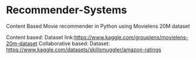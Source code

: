 # Recommender-Systems
Content Based Movie recommender in Python using Movielens 20M dataset


Content based: Dataset link:https://www.kaggle.com/grouplens/movielens-20m-dataset
Collaborative based: Dataset: https://www.kaggle.com/datasets/skillsmuggler/amazon-ratings

